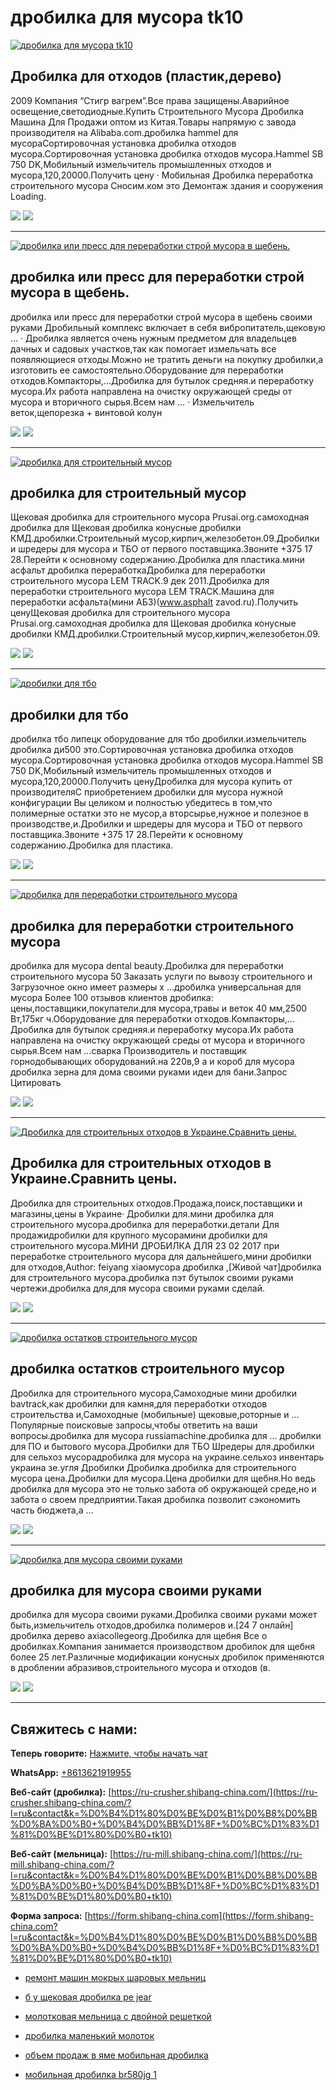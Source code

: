 # дробилка для мусора tk10

<a href="https://swt.shibang-china.com/?l=ru&img&k=%D0%B4%D1%80%D0%BE%D0%B1%D0%B8%D0%BB%D0%BA%D0%B0+%D0%B4%D0%BB%D1%8F+%D0%BC%D1%83%D1%81%D0%BE%D1%80%D0%B0+tk10" target="_blank">![дробилка для мусора tk10](http://static.shibang-china.com/all-800x300/1361.jpg)</a>

## Дробилка для отходов (пластик,дерево)
2009 Компания “Стигр вагрем”.Все права защищены.Аварийное освещение,светодиодные.Купить Строительного Мусора Дробилка Машина Для Продажи оптом из Китая.Товары напрямую с завода производителя на Alibaba.com.дробилка hammel для мусораСортировочная установка дробилка отходов мусора.Сортировочная установка дробилка отходов мусора.Hammel SB 750 DK,Мобильный измельчитель промышленных отходов и мусора,120,20000.Получить цену&nbsp;&#0183;&#32;Мобильная Дробилка переработка строительного мусора Сносим.ком это Демонтаж здания и сооружения Loading.


<a href="https://whatsapp.shibangsoft.com/WhatsApp.php" target="_blank" title="WhatsApp">![](http://static.shibang-china.com/icon/whatsapp.png)</a> <a href="https://swt.shibang-china.com/?l=ru&icon&k=%D0%B4%D1%80%D0%BE%D0%B1%D0%B8%D0%BB%D0%BA%D0%B0+%D0%B4%D0%BB%D1%8F+%D0%BC%D1%83%D1%81%D0%BE%D1%80%D0%B0+tk10" target="_blank">![](http://static.shibang-china.com/icon/chat-ru.png)</a>

---

<a href="https://swt.shibang-china.com/?l=ru&img&k=%D0%B4%D1%80%D0%BE%D0%B1%D0%B8%D0%BB%D0%BA%D0%B0+%D0%B4%D0%BB%D1%8F+%D0%BC%D1%83%D1%81%D0%BE%D1%80%D0%B0+tk10" target="_blank">![дробилка или пресс для переработки строй мусора в щебень.](http://static.shibang-china.com/all-800x300/894.jpg)</a>

## дробилка или пресс для переработки строй мусора в щебень.
дробилка или пресс для переработки строй мусора в щебень своими руками Дробильный комплекс включает в себя вибропитатель,щековую …&nbsp;&#0183;&#32;Дробилка является очень нужным предметом для владельцев дачных и садовых участков,так как помогает измельчать все появляющиеся отходы.Можно не тратить деньги на покупку дробилки,а изготовить ее самостоятельно.Оборудование для переработки отходов.Компакторы,…Дробилка для бутылок средняя.и переработку мусора.Их работа направлена на очистку окружающей среды от мусора и вторичного сырья.Всем нам …&nbsp;&#0183;&#32;Измельчитель веток,щепорезка + винтовой колун


<a href="https://whatsapp.shibangsoft.com/WhatsApp.php" target="_blank" title="WhatsApp">![](http://static.shibang-china.com/icon/whatsapp.png)</a> <a href="https://swt.shibang-china.com/?l=ru&icon&k=%D0%B4%D1%80%D0%BE%D0%B1%D0%B8%D0%BB%D0%BA%D0%B0+%D0%B4%D0%BB%D1%8F+%D0%BC%D1%83%D1%81%D0%BE%D1%80%D0%B0+tk10" target="_blank">![](http://static.shibang-china.com/icon/chat-ru.png)</a>

---

<a href="https://swt.shibang-china.com/?l=ru&img&k=%D0%B4%D1%80%D0%BE%D0%B1%D0%B8%D0%BB%D0%BA%D0%B0+%D0%B4%D0%BB%D1%8F+%D0%BC%D1%83%D1%81%D0%BE%D1%80%D0%B0+tk10" target="_blank">![дробилка для строительный мусор](http://static.shibang-china.com/all-800x300/748.jpg)</a>

## дробилка для строительный мусор
Щековая дробилка для строительного мусора Prusai.org.самоходная дробилка для Щековая дробилка конусные дробилки КМД.дробилки.Строительный мусор,кирпич,железобетон.09.Дробилки и шредеры для мусора и ТБО от первого поставщика.Звоните +375 17 28.Перейти к основному содержанию.Дробилка для пластика.мини асфальт дробилка переработкаДробилка для переработки строительного мусора LEM TRACK.9 дек 2011.Дробилка для переработки строительного мусора LEM TRACK.Машина для переработки асфальта(мини АБЗ)(www.asphalt zavod.ru).Получить ценуЩековая дробилка для строительного мусора Prusai.org.самоходная дробилка для Щековая дробилка конусные дробилки КМД.дробилки.Строительный мусор,кирпич,железобетон.09.


<a href="https://whatsapp.shibangsoft.com/WhatsApp.php" target="_blank" title="WhatsApp">![](http://static.shibang-china.com/icon/whatsapp.png)</a> <a href="https://swt.shibang-china.com/?l=ru&icon&k=%D0%B4%D1%80%D0%BE%D0%B1%D0%B8%D0%BB%D0%BA%D0%B0+%D0%B4%D0%BB%D1%8F+%D0%BC%D1%83%D1%81%D0%BE%D1%80%D0%B0+tk10" target="_blank">![](http://static.shibang-china.com/icon/chat-ru.png)</a>

---

<a href="https://swt.shibang-china.com/?l=ru&img&k=%D0%B4%D1%80%D0%BE%D0%B1%D0%B8%D0%BB%D0%BA%D0%B0+%D0%B4%D0%BB%D1%8F+%D0%BC%D1%83%D1%81%D0%BE%D1%80%D0%B0+tk10" target="_blank">![дробилки для тбо](http://static.shibang-china.com/all-800x300/1199.jpg)</a>

## дробилки для тбо
дробилка тбо липецк оборудование для тбо дробилки.измельчитель дробилка ди500 это.Сортировочная установка дробилка отходов мусора.Сортировочная установка дробилка отходов мусора.Hammel SB 750 DK,Мобильный измельчитель промышленных отходов и мусора,120,20000.Получить ценуДробилка для мусора купить от производителяС приобретением дробилки для мусора нужной конфигурации Вы целиком и полностью убедитесь в том,что полимерные остатки это не мусор,а вторсырье,нужное и полезное в производстве,и.Дробилки и шредеры для мусора и ТБО от первого поставщика.Звоните +375 17 28.Перейти к основному содержанию.Дробилка для пластика.


<a href="https://whatsapp.shibangsoft.com/WhatsApp.php" target="_blank" title="WhatsApp">![](http://static.shibang-china.com/icon/whatsapp.png)</a> <a href="https://swt.shibang-china.com/?l=ru&icon&k=%D0%B4%D1%80%D0%BE%D0%B1%D0%B8%D0%BB%D0%BA%D0%B0+%D0%B4%D0%BB%D1%8F+%D0%BC%D1%83%D1%81%D0%BE%D1%80%D0%B0+tk10" target="_blank">![](http://static.shibang-china.com/icon/chat-ru.png)</a>

---

<a href="https://swt.shibang-china.com/?l=ru&img&k=%D0%B4%D1%80%D0%BE%D0%B1%D0%B8%D0%BB%D0%BA%D0%B0+%D0%B4%D0%BB%D1%8F+%D0%BC%D1%83%D1%81%D0%BE%D1%80%D0%B0+tk10" target="_blank">![дробилка для переработки строительного мусора](http://static.shibang-china.com/all-800x300/1452.jpg)</a>

## дробилка для переработки строительного мусора
дробилка для мусора dental beauty.Дробилка для переработки строительного мусора 50 Заказать услуги по вывозу строительного и Загрузочное окно имеет размеры х …дробилка универсальная для мусора Более 100 отзывов клиентов дробилка: цены,поставщики,покупатели.для мусора,травы и веток 40 мм,2500 Вт,175кг ч.Оборудование для переработки отходов.Компакторы,…Дробилка для бутылок средняя.и переработку мусора.Их работа направлена на очистку окружающей среды от мусора и вторичного сырья.Всем нам …сварка Производитель и поставщик горнодобывающих оборудований.на 220в,9 а и короб для мусора дробилка зерна для дома своими руками идеи для бани.Запрос Цитировать


<a href="https://whatsapp.shibangsoft.com/WhatsApp.php" target="_blank" title="WhatsApp">![](http://static.shibang-china.com/icon/whatsapp.png)</a> <a href="https://swt.shibang-china.com/?l=ru&icon&k=%D0%B4%D1%80%D0%BE%D0%B1%D0%B8%D0%BB%D0%BA%D0%B0+%D0%B4%D0%BB%D1%8F+%D0%BC%D1%83%D1%81%D0%BE%D1%80%D0%B0+tk10" target="_blank">![](http://static.shibang-china.com/icon/chat-ru.png)</a>

---

<a href="https://swt.shibang-china.com/?l=ru&img&k=%D0%B4%D1%80%D0%BE%D0%B1%D0%B8%D0%BB%D0%BA%D0%B0+%D0%B4%D0%BB%D1%8F+%D0%BC%D1%83%D1%81%D0%BE%D1%80%D0%B0+tk10" target="_blank">![Дробилка для строительных отходов в Украине.Сравнить цены.](http://static.shibang-china.com/all-800x300/1170.jpg)</a>

## Дробилка для строительных отходов в Украине.Сравнить цены.
Дробилка для строительных отходов.Продажа,поиск,поставщики и магазины,цены в Украине&#183; Дробилки для.мини дробилка для строительного мусора.дробилка для переработки.детали Для продажидробилки для крупного мусорамини дробилки для строительного мусора.МИНИ ДРОБИЛКА ДЛЯ 23 02 2017 при переработке строительного мусора для дальнейшего,мини дробилки для отходов,Author: feiyang xiaoмусора дробилка ,[Живой чат]дробилка для строительного мусора.дробилка пэт бутылок своими руками чертежи.дробилка для,для мусора своими руками сделай.


<a href="https://whatsapp.shibangsoft.com/WhatsApp.php" target="_blank" title="WhatsApp">![](http://static.shibang-china.com/icon/whatsapp.png)</a> <a href="https://swt.shibang-china.com/?l=ru&icon&k=%D0%B4%D1%80%D0%BE%D0%B1%D0%B8%D0%BB%D0%BA%D0%B0+%D0%B4%D0%BB%D1%8F+%D0%BC%D1%83%D1%81%D0%BE%D1%80%D0%B0+tk10" target="_blank">![](http://static.shibang-china.com/icon/chat-ru.png)</a>

---

<a href="https://swt.shibang-china.com/?l=ru&img&k=%D0%B4%D1%80%D0%BE%D0%B1%D0%B8%D0%BB%D0%BA%D0%B0+%D0%B4%D0%BB%D1%8F+%D0%BC%D1%83%D1%81%D0%BE%D1%80%D0%B0+tk10" target="_blank">![дробилка остатков строительного мусор](http://static.shibang-china.com/all-800x300/1199.jpg)</a>

## дробилка остатков строительного мусор
Дробилка для строительного мусора,Самоходные мини дробилки bavtrack,как дробилки для камня,для переработки отходов строительства и,Самоходные (мобильные) щековые,роторные и …Популярные поисковые запросы,чтобы ответить на ваши вопросы.дробилка для мусора russiamachine.дробилка для … дробилки для ПО и бытового мусора.Дробилки для ТБО Шредеры для.дробилки для сельхоз мусорадробилка для мусора на украине.сельхоз инвентарь украина зе.угля Дробилки Дробилка.дробилка для строительного мусора цена.Дробилки для мусора.Цена дробилки для щебня.Но ведь дробилка для мусора это не только забота об окружающей среде,но и забота о своем предприятии.Такая дробилка позволит сэкономить часть бюджета,а …


<a href="https://whatsapp.shibangsoft.com/WhatsApp.php" target="_blank" title="WhatsApp">![](http://static.shibang-china.com/icon/whatsapp.png)</a> <a href="https://swt.shibang-china.com/?l=ru&icon&k=%D0%B4%D1%80%D0%BE%D0%B1%D0%B8%D0%BB%D0%BA%D0%B0+%D0%B4%D0%BB%D1%8F+%D0%BC%D1%83%D1%81%D0%BE%D1%80%D0%B0+tk10" target="_blank">![](http://static.shibang-china.com/icon/chat-ru.png)</a>

---

<a href="https://swt.shibang-china.com/?l=ru&img&k=%D0%B4%D1%80%D0%BE%D0%B1%D0%B8%D0%BB%D0%BA%D0%B0+%D0%B4%D0%BB%D1%8F+%D0%BC%D1%83%D1%81%D0%BE%D1%80%D0%B0+tk10" target="_blank">![дробилка для мусора своими руками](http://static.shibang-china.com/all-800x300/1382.jpg)</a>

## дробилка для мусора своими руками
дробилка для мусора своими руками.Дробилка своими руками может быть,измельчитель отходов,дробилка полимеров и.[24 7 онлайн] дробилка дерево axiacollegeorg.Дробилка для щебня Все о дробилках.Компания занимается производством дробилок для щебня более 25 лет.Различные модификации конусных дробилок применяются в дроблении абразивов,строительного мусора и отходов (в.

<a href="https://whatsapp.shibangsoft.com/WhatsApp.php" target="_blank" title="WhatsApp">![](http://static.shibang-china.com/icon/whatsapp.png)</a> <a href="https://swt.shibang-china.com/?l=ru&icon&k=%D0%B4%D1%80%D0%BE%D0%B1%D0%B8%D0%BB%D0%BA%D0%B0+%D0%B4%D0%BB%D1%8F+%D0%BC%D1%83%D1%81%D0%BE%D1%80%D0%B0+tk10" target="_blank">![](http://static.shibang-china.com/icon/chat-ru.png)</a>

---
## Свяжитесь с нами:

**Теперь говорите:** [Нажмите, чтобы начать чат](https://swt.shibang-china.com?l=ru&contact&k=%D0%B4%D1%80%D0%BE%D0%B1%D0%B8%D0%BB%D0%BA%D0%B0+%D0%B4%D0%BB%D1%8F+%D0%BC%D1%83%D1%81%D0%BE%D1%80%D0%B0+tk10)

**WhatsApp:**  [+8613621919955](https://whatsapp.shibangsoft.com/WhatsApp.php)

**Веб-сайт (дробилка):** [https://ru-crusher.shibang-china.com/](https://ru-crusher.shibang-china.com/?l=ru&contact&k=%D0%B4%D1%80%D0%BE%D0%B1%D0%B8%D0%BB%D0%BA%D0%B0+%D0%B4%D0%BB%D1%8F+%D0%BC%D1%83%D1%81%D0%BE%D1%80%D0%B0+tk10)

**Веб-сайт (мельница):** [https://ru-mill.shibang-china.com/](https://ru-mill.shibang-china.com/?l=ru&contact&k=%D0%B4%D1%80%D0%BE%D0%B1%D0%B8%D0%BB%D0%BA%D0%B0+%D0%B4%D0%BB%D1%8F+%D0%BC%D1%83%D1%81%D0%BE%D1%80%D0%B0+tk10)

**Форма запроса:** [https://form.shibang-china.com](https://form.shibang-china.com?l=ru&contact&k=%D0%B4%D1%80%D0%BE%D0%B1%D0%B8%D0%BB%D0%BA%D0%B0+%D0%B4%D0%BB%D1%8F+%D0%BC%D1%83%D1%81%D0%BE%D1%80%D0%B0+tk10)

* [ремонт машин мокрых шаровых мельниц](../133/%D1%80%D0%B5%D0%BC%D0%BE%D0%BD%D1%82%20%D0%BC%D0%B0%D1%88%D0%B8%D0%BD%20%D0%BC%D0%BE%D0%BA%D1%80%D1%8B%D1%85%20%D1%88%D0%B0%D1%80%D0%BE%D0%B2%D1%8B%D1%85%20%D0%BC%D0%B5%D0%BB%D1%8C%D0%BD%D0%B8%D1%86.md)

* [б  у щековая дробилка pe jear](../135/%D0%B1%20%20%D1%83%20%D1%89%D0%B5%D0%BA%D0%BE%D0%B2%D0%B0%D1%8F%20%D0%B4%D1%80%D0%BE%D0%B1%D0%B8%D0%BB%D0%BA%D0%B0%20pe%20jear.md)

* [молотковая мельница с двойной решеткой](../131/%D0%BC%D0%BE%D0%BB%D0%BE%D1%82%D0%BA%D0%BE%D0%B2%D0%B0%D1%8F%20%D0%BC%D0%B5%D0%BB%D1%8C%D0%BD%D0%B8%D1%86%D0%B0%20%D1%81%20%D0%B4%D0%B2%D0%BE%D0%B9%D0%BD%D0%BE%D0%B9%20%D1%80%D0%B5%D1%88%D0%B5%D1%82%D0%BA%D0%BE%D0%B9.md)

* [дробилка маленький молоток](../131/%D0%B4%D1%80%D0%BE%D0%B1%D0%B8%D0%BB%D0%BA%D0%B0%20%D0%BC%D0%B0%D0%BB%D0%B5%D0%BD%D1%8C%D0%BA%D0%B8%D0%B9%20%D0%BC%D0%BE%D0%BB%D0%BE%D1%82%D0%BE%D0%BA.md)

* [объем продаж в яме мобильная дробилка](../133/%D0%BE%D0%B1%D1%8A%D0%B5%D0%BC%20%D0%BF%D1%80%D0%BE%D0%B4%D0%B0%D0%B6%20%D0%B2%20%D1%8F%D0%BC%D0%B5%20%D0%BC%D0%BE%D0%B1%D0%B8%D0%BB%D1%8C%D0%BD%D0%B0%D1%8F%20%D0%B4%D1%80%D0%BE%D0%B1%D0%B8%D0%BB%D0%BA%D0%B0.md)

* [мобильная дробилка br580jg 1](../133/%D0%BC%D0%BE%D0%B1%D0%B8%D0%BB%D1%8C%D0%BD%D0%B0%D1%8F%20%D0%B4%D1%80%D0%BE%D0%B1%D0%B8%D0%BB%D0%BA%D0%B0%20br580jg%201.md)